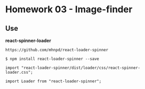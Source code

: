 # Homework 03 - Image-finder

## Use

**react-spinner-loader**

```
https://github.com/mhnpd/react-loader-spinner
```

```
$ npm install react-loader-spinner --save
```

```
import "react-loader-spinner/dist/loader/css/react-spinner-loader.css";
```

```
import Loader from "react-loader-spinner";
```
